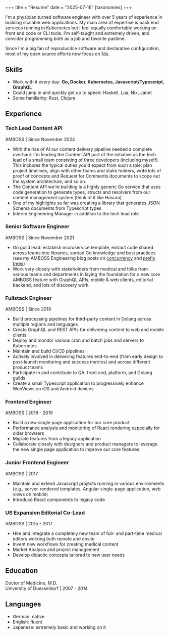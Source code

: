 +++
title = "Resume"
date = "2025-07-16"
[taxonomies]
+++

I'm a physician turned software engineer with over 5 years of experience in
building scalable web applications. My main area of expertise is back end
services running in Kubernetes but I feel equally comfortable working on front
end code or CLI tools. I'm self-taught and extremely driven, and consider
programming both as a job and favorite pastime.

Since I'm a big fan of reproducible software and declarative configuration,
most of my open source efforts now focus on [Nix](https://github.com/NixOS).

## Skills

- Work with it every day: **Go, Docker, Kubernetes, Javascript/Typescript, GraphQL**
- Could jump in and quickly get up to speed: Haskell, Lua, Nix, Janet
- Some familiarity: Rust, Clojure

## Experience

### Tech Lead Content API
<div role="doc-subtitle">AMBOSS | Since November 2024</div>

- With the rise of AI our content delivery pipeline needed a complete overhaul. I'm leading the Content API part of the initiative as the tech lead of a small team consisting of three developers (including myself). This includes the typical duties you'd expect from such a role: plan project timelines, align with other teams and stake holders, write lots of proof of concepts and Request for Comments documents to scope out the system architecture, and so on.
- The Content API we're building is a highly generic Go service that uses code generation to generate types, structs and resolvers from our content management system (think of it like Hasura) 
- One of my highlights so far was creating a library that generates JSON Schema documents from Typescript types
- Interim Engineering Manager in addition to the tech lead role

### Senior Software Engineer
<div role="doc-subtitle">AMBOSS | Since November 2021</div>

- Go guild lead: establish microservice template, extract code shared across
  teams into libraries, spread Go knowledge and best practices (see my AMBOSS
  Engineering blog posts on
  [concurrency](https://medium.com/amboss/applying-modern-go-concurrency-patterns-to-data-pipelines-b3b5327908d4)
  and [prefix
  trees](https://medium.com/amboss/prefix-trees-in-action-404a6105b6d5))
- Work very closely with stakeholders from medical and folks from various teams
  and departments in laying the foundation for a new core AMBOSS feature with
  GraphQL APIs, mobile & web clients, editorial backend, and lots of discovery
  work.

### Fullstack Engineer
<div role="doc-subtitle">AMBOSS | Since 2019</div>

- Build processing pipelines for third-party content in Golang across multiple regions and languages
- Create GraphQL and REST APIs for delivering content to web and mobile clients
- Deploy and monitor various cron and batch jobs and servers to Kubernetes
- Maintain and build CI/CD pipelines
- Actively involved in delivering features end-to-end (from early design to post-launch monitoring and success metrics) and across different product teams
- Participate in and contribute to QA, front end, platform, and Golang guilds
- Create a small Typescript application to progressively enhance WebViews on iOS and Android devices

### Frontend Engineer
<div role="doc-subtitle">AMBOSS | 2018 - 2019</div>

- Build a new single page application for our core product
- Performance analysis and monitoring of React rendering especially for older browsers
- Migrate features from a legacy application
- Collaborate closely with designers and product managers to leverage the new single page application to improve our core features

### Junior Frontend Engineer
<div role="doc-subtitle">AMBOSS | 2017</div>

- Maintain and extend Javascript projects running in various environments (e.g., server-rendered templates, Angular single-page application, web views on mobile)
- Introduce React components to legacy code

### US Expansion Editorial Co-Lead
<div role="doc-subtitle">AMBOSS | 2015 - 2017</div>

- Hire and integrate a completely new team of full- and part-time medical editors working both remote and onsite
- Invent new workflows for creating medical content
- Market Analysis and project management
- Develop didactic concepts tailored to new user needs

## Education

Doctor of Medicine, M.D.\
University of Duesseldorf | 2007 - 2014

## Languages

- German: native
- English: fluent
- Japanese: extremely basic and working on it
